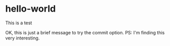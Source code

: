# hello-world
This is a test

OK, this is just a brief message to try the commit option.
PS: I'm finding this very interesting.  
